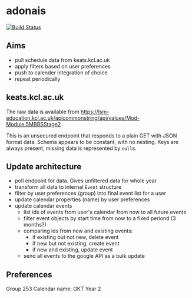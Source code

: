 # adonais

[![Build Status](https://cloud.drone.io/api/badges/tommilligan/adonais/status.svg)](https://cloud.drone.io/tommilligan/adonais)

## Aims

- pull schedule data from keats.kcl.ac.uk
- apply filters based on user preferences
- push to calender integration of choice
- repeat periodically

## keats.kcl.ac.uk

The raw data is available from https://lsm-education.kcl.ac.uk/apicommonstring/api/values/Mod-Module.5MBBSStage2

This is an unsecured endpoint that responds to a plain GET with JSON format data.
Schema appears to be constant, with no nesting.
Keys are always present, missing data is represented by `null`s.

## Update architecture

- poll endpoint for data. Gives unfiltered data for whole year
- transform all data to internal `Event` structure
- filter by user preferences (group) into final event list for a user
- update calendar properties (name) by user preferences
- update calendar events
  - list ids of events from user's calendar from now to all future events
  - filter event objects by start time from now to a fixed periond (3 months?)
  - comparing ids from new and existing events:
    - if existing but not new, delete event
    - if new but not existing, create event
    - if new and existing, update event
  - send all events to the google API as a bulk update

## Preferences

Group 253
Calendar name: GKT Year 2
